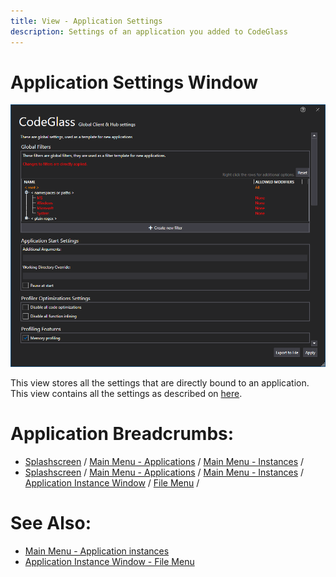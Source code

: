 ```yaml
---
title: View - Application Settings
description: Settings of an application you added to CodeGlass
---
```

# Application Settings Window
![assets/img/ClientUserSettingsWindow/ClientUserSettingsWindow.png](../../assets/img/ClientUserSettingsWindow/ClientUserSettingsWindow.png)

This view stores all the settings that are directly bound to an application. This view contains all the settings as described on [here](clientusersettingswindow.md#profiler-settings).

# Application Breadcrumbs: 
- [Splashscreen](Splashscreen.md) / [Main Menu - Applications](mainwindow/application.md) / [Main Menu - Instances](mainwindow/applicationInstance.md) /
- [Splashscreen](Splashscreen.md) / [Main Menu - Applications](mainwindow/application.md) / [Main Menu - Instances](mainwindow/applicationInstance.md) /  [Application Instance Window](ApplicationInstanceDockWindow.md) / [File Menu](ApplicationInstanceDockWindow/MenuBar.md#file-menu) /

# See Also:
 - [Main Menu - Application instances](mainwindow/applicationInstance.md)
 - [Application Instance Window - File Menu](ApplicationInstanceDockWindow/MenuBar.md#file-menu)
